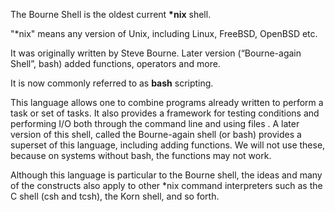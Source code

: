 The Bourne Shell is the oldest current **\*nix** shell.

"\*nix" means any version of Unix, including Linux, FreeBSD, OpenBSD etc.


It was originally written by Steve Bourne. Later version (“Bourne-again Shell”, bash) added functions, operators and more.

It is now commonly referred to as **bash** scripting. 

This language allows one to combine programs already written to perform a task or set of tasks. It also provides a framework for testing conditions and performing I/O both through the command line and using files
.
A later version of this shell, called the Bourne-again shell (or bash) provides a superset of this language, including adding functions. We will not use these, because on systems without bash, the functions may not work.

Although this language is particular to the Bourne shell, the ideas and many of the constructs also apply to other \*nix command interpreters such as the C shell (csh and tcsh), the Korn shell, and so forth.